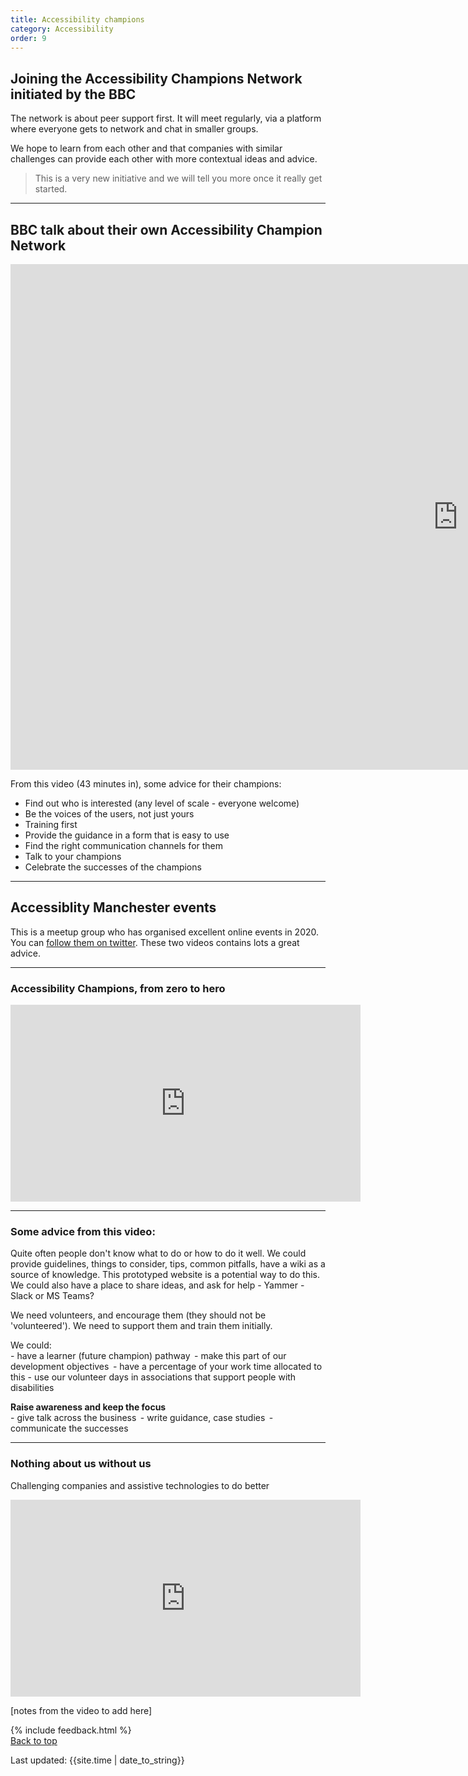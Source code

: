 ```yaml
---
title: Accessibility champions
category: Accessibility
order: 9
---
```


## Joining the Accessibility Champions Network initiated by the BBC

The network is about peer support first. It will meet regularly, via a platform where everyone gets to network and chat in smaller groups.

We hope to learn from each other and that companies with similar challenges can provide each other with more contextual ideas and advice.

> This is a very new initiative and we will tell you more once it really get started.

<hr class="big">

## BBC talk about their own Accessibility Champion Network

<p><iframe width="1431" height="809" src="https://www.youtube.com/embed/BktMJzjf7xs" frameborder="0" allow="accelerometer; autoplay; clipboard-write; encrypted-media; gyroscope; picture-in-picture" allowfullscreen></iframe></p>

From this video (43 minutes in), some advice for their champions:

- Find out who is interested (any level of scale - everyone welcome)
- Be the voices of the users, not just yours
- Training first
- Provide the guidance in a form that is easy to use
- Find the right communication channels for them
- Talk to your champions
- Celebrate the successes of the champions


<hr class="big">

## Accessiblity Manchester events

This is a meetup group who has organised excellent online events in 2020. You can [follow them on twitter](https://twitter.com/a11ymcr). These two videos contains lots a great advice.

<hr class="small">

### Accessibility Champions, from zero to hero

<iframe title="Accessibility champions from zero to hero" width="560" height="315" src="https://www.youtube.com/embed/kpm_6opUBh8" frameborder="0" allow="accelerometer; autoplay; clipboard-write; encrypted-media; gyroscope; picture-in-picture" allowfullscreen></iframe>

<hr class="small">

### Some advice from this video:

Quite often people don't know what to do or how to do it well. We could provide guidelines, things to consider, tips, common pitfalls, have a wiki as a source of knowledge. This prototyped website is a potential way to do this.
We could also have a place to share ideas, and ask for help - Yammer - Slack or MS Teams?

We need volunteers, and encourage them (they should not be 'volunteered'). We need to support them and train them initially.

<p style="margin-bottom: 0">We could:</p>
- have a learner (future champion) pathway  
- make this part of our development objectives  
- have a percentage of your work time allocated to this
- use our volunteer days in associations that support people with disabilities  

<p style="margin-bottom: 0"><strong>Raise awareness and keep the focus</strong></p>
- give talk across the business  
- write guidance, case studies  
- communicate the successes  

<hr class="small">

### Nothing about us without us
Challenging companies and assistive technologies to do better

<iframe title="Nothing about us without us" width="560" height="315" src="https://www.youtube.com/embed/eYKe6si3Q9Y" frameborder="0" allow="accelerometer; autoplay; clipboard-write; encrypted-media; gyroscope; picture-in-picture" allowfullscreen></iframe>

[notes from the video to add here]

{% include feedback.html %}
<br>
<a href="#" class="button">Back to top</a>
<br>
<div>Last updated: {{site.time | date_to_string}}</div>
